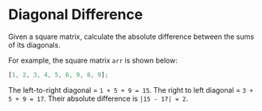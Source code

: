 # Diagonal Difference

Given a square matrix, calculate the absolute difference between the sums of its diagonals.

For example, the square matrix `arr` is shown below:

```ts
[1, 2, 3, 4, 5, 6, 9, 8, 9];
```

The left-to-right diagonal = `1 + 5 + 9 = 15`. The right to left diagonal = `3 + 5 + 9 = 17`. Their
absolute difference is `|15 - 17| = 2`.
